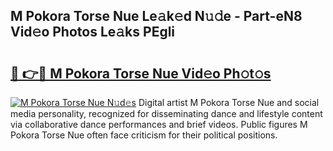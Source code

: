 ## M Pokora Torse Nue Le𝚊k𝚎d N𝚞𝚍e - Part-eN8 Vid𝚎o Photos Le𝚊ks PEgli

# <h2><a href="http://fb7ppn.evod.top/?m=M+Pokora+Torse+Nue">🔗 👉🔴 M Pokora Torse Nue Vid𝚎o Ph𝚘t𝚘s</a></h2>

[![M Pokora Torse Nue N𝚞d𝚎s](https://i.imgur.com/8V9OHl7.gif)](http://fb7ppn.evod.top/?m=M+Pokora+Torse+Nue)
Digital artist M Pokora Torse Nue and social media personality, recognized for disseminating dance and lifestyle content via collaborative dance performances and brief videos. Public figures M Pokora Torse Nue often face criticism for their political positions. 
